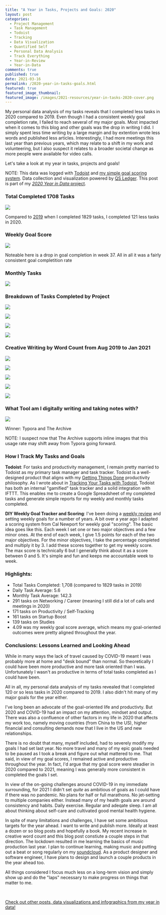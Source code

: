 ```yaml
---
title: "A Year in Tasks, Projects and Goals: 2020"
layout: post
categories:
  - Project Management
  - Task Management
  - Todoist
  - Tracking
  - Data Visualization
  - Quantified Self
  - Personal Data Analysis
  - Track Everything
  - Year-in-Review
  - Year-in-Data
comments: true
published: true
date: 2021-03-16
permalink: /2020-year-in-tasks-goals.html
featured: true
featured_image_thumbnail:
featured_image: /images/2021-resources/year-in-tasks-2020-cover.png
---
```


My personal data analysis of my tasks reveals that I completed less tasks in 2020 compared to 2019. Even though I had a consistent weekly goal completion rate, I failed to reach several of my major goals. Most impacted when it comes to this blog and other goals was the drop in writing I did. I simply spent less time writing by a large margin and by extention wrote less words and published less articles. Interestingly, I had more meetings this last year than previous years, which may relate to a shift in my work and volunteering, but I also suspect it relates to a broader societal change as more people were available for video calls.  

Let's take a look at my year in tasks, projects and goals! 

NOTE: This data was logged with [Todoist](http://www.markwk.com/task-tracking-with-todoist.html) and [my simple goal scoring system](http://www.markwk.com/goal-scoreing.html). Data collection and visualization powered by [QS Ledger](http://www.markwk.com/qs-ledger-intro.html). This post is part of my [_2020 Year in Data_ project](http://www.markwk.com/category/year-in-data/).

### Total Completed 1708 Tasks 

![](/images/2021-resources/202101131221.25.png)

Compared to [2019](http://www.markwk.com/2019-year-in-tasks-goals.html) when I completed 1829 tasks, I completed 121 less tasks in 2020. 

### Weekly Goal Score

![](/images/2021-resources/202103151850.53.png)

Noteable here is a drop in goal completion in week 37. All in all it was a fairly consistent goal completition rate 

### Monthly Tasks

![](/images/2021-resources/202101131221.13.png)

### Breakdown of Tasks Completed by Project

![](/images/2021-resources/202101131221.37.png)

![](/images/2021-resources/202101131221.44.png)

![](/images/2021-resources/202101131221.31.png)

![](/images/2021-resources/202101131221.08.png)

### Creative Writing by Word Count from Aug 2019 to Jan 2021

![](/images/2021-resources/202101131213.25.png)

![](/images/2021-resources/202101131214.42.png)

![](/images/2021-resources/202101131214.49.png)

![](/images/2021-resources/202101131213.07.png)

![](/images/2021-resources/202101131215.07.png)

### What Tool am I digitally writing and taking notes with? 

![](/images/2021-resources/202101131214.09.png)

Winner: Typora and The Archive

NOTE: I suspect now that The Archive supports inline images that this usage rate may shift away from Typora going forward. 

### How I Track My Tasks and Goals

**Todoist**: For tasks and productivity management, I remain pretty married to Todoist as my primary task manager and task tracker. Todoist is a well-designed product that aligns with my [Getting Things Done](http://www.markwk.com/gtd-with-todoist.html) productivity philosophy. As I wrote about in [Tracking Your Tasks with Todoist](http://www.markwk.com/task-tracking-with-todoist.html), Todoist has both an internal "gamified" task tracker and a solid integration with IFTTT. This enables me to create a Google Spreadsheet of my completed tasks and generate simple reports for my weekly and monthly tasks completed. 

**DIY Weekly Goal Tracker and Scoring**: I've been doing a [weekly review](http://www.markwk.com/data-driven-weekly-review.html) and setting weekly goals for a number of years. A bit over a year ago I adapted a scoring system from Cal Newport for weekly goal "scoring".  The basic idea goes like this. Each week I set one or two major objectives and a few minor ones. At the end of each week, I give 1.5 points for each of the two major objectives. For the minor objectives, I take the percentage completed and multiply it by 3. I add these scores together to get my weekly score. The max score is technically 6 but I generally think about it as a score between 0 and 5. It's simple and fun and keeps me accountable week to week. 

### Highlights:

- Total Tasks Completed: 1,708 (compared to 1829 tasks in 2019)
- Daily Task Average: 5.6 
- Monthly Task Average: 142.3
- 291 tasks on Networking / Career (meaning I still did a lot of calls and meetings in 2020)
- 171 tasks on Productivity / Self-Tracking
- 161 tasks on Startup Boost
- 139 tasks on Studies
- 4.09 was my weekly goal score average, which means my goal-oriented outcomes were pretty aligned throughout the year. 

### Conclusions: Lessons Learned and Looking Ahead

While in many ways the lack of travel caused by COVID-19 meant I was probably more at home and "desk bound" than normal. So theoretically I could have been more productive and more task oriented than I was. Unfortunately I wasn't as productive in terms of total tasks completed as I could have been.  

All in all, my personal data analysis of my tasks revealed that I completed 120 or so less tasks in 2020 compared to 2019.  I also didn't hit many of my major goals for the year either. 

I've long been an advocate of the goal-oriented life and productivty. But 2020 and COVID-19 had an impact on my attention, mindset and output. There was also a confluence of other factors in my life in 2020 that affects my work too, namely moving countries (from China to the US), higher financial and consulting demands now that I live in the US and new relationships. 

There is no doubt that many, myself included, had to severely modify my goals I had set last year. No more travel and many of my epic goals needed to be paused as I took a break and figure out what mattered to me. That said, in view of my goal scores, I remained active and productive throughout the year. In fact, I'd argue that my goal score were steadier in 2020 compared to 2021, meaning I was generally more consistent in completed the goals I set. 

In view of the on-going challenges around COVID-19 in my immediate surrounding, for 2021 I didn't set _quite_ as ambitious of goals as I could have if there was no pandemic. No plans for half or full marathons. No jet-setting to multiple companies either. Instead many of my health goals are around consistency and habits. Daily exercise. Regular and adeqate sleep. I am all about thinking about self-care and cultivated good mental health hygiene. 

In spite of many limitations and challenges, I have set some ambitious targets for the year ahead. I want to write and publish more. Ideally at least a dozen or so blog posts and hopefully a book. My recent increase in creative word count and this blog post constiute a couple steps in that direction. The lockdown resulted in me learning the basics of music production last year. I plan to continue learning, making music and putting out a beat or song regularly on my [soundcloud](https://soundcloud.com/djmystikos). As a product designer and software engineer, I have plans to design and launch a couple products in the year ahead too. 

All things considered I focus much less on a long-term vision and simply show up and do the "laps" necessary to make progress on things that matter to me. 

<br/>

[Check out other posts, data visualizations and infographics from my year in data!](http://www.markwk.com/category/year-in-data/)

